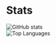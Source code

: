 # Stats
![GitHub stats](https://github-readme-stats.vercel.app/api?username=TiredGui&theme=tokyonight&show_icons=true)\
![Top Languages](https://github-readme-stats.vercel.app/api/top-langs/?username=TiredGui&theme=tokyonight)
